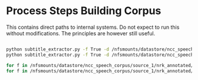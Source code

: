 # Process Steps Building Corpus
This contains direct paths to internal systems. Do not expect to run this without modifications. The principles are however still useful.

```bash

python subtitle_extractor.py -f True -d /nfsmounts/datastore/ncc_speech_corpus/source_1/nrk_annotated/ -v vtt_transcribe_translate
python subtitle_extractor.py -f True -d /nfsmounts/datastore/ncc_speech_corpus/source_1/nrk_annotated/ -v vtt_translate

for f in /nfsmounts/datastore/ncc_speech_corpus/source_1/nrk_annotated/subtitles_transcribe_translate/*.json; do (cat "${f}"; echo) >> ../../../json_2/nrk/vtt_transcribe_translate.json; done
for f in /nfsmounts/datastore/ncc_speech_corpus/source_1/nrk_annotated/subtitles_translate/*.json; do (cat "${f}"; echo) >> ../../../json_2/nrk/vtt_translate.json; done

```
